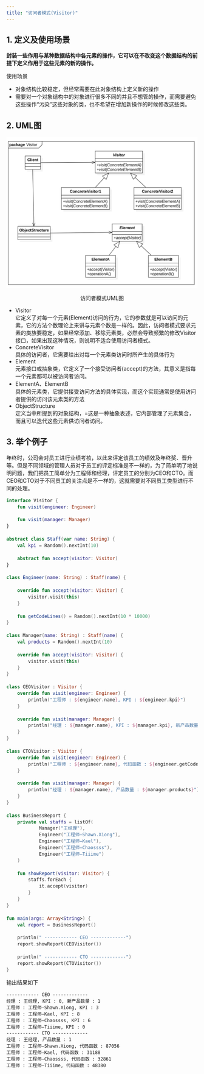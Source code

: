 ```yaml
---
title: "访问者模式(Visitor)"
---
```


## 1. 定义及使用场景

**封装一些作用与某种数据结构中各元素的操作，它可以在不改变这个数据结构的前提下定义作用于这些元素的新的操作。**

使用场景

- 对象结构比较稳定，但经常需要在此对象结构上定义新的操作
- 需要对一个对象结构中的对象进行很多不同的并且不想管的操作，而需要避免这些操作“污染”这些对象的类，也不希望在增加新操作的时候修改这些类。

## 2. UML图

![访问者模式UML图](/assets/images/design-pattern/visitor.png)  
<center>访问者模式UML图</center>

- Visitor  
  它定义了对每一个元素(Element)访问的行为，它的参数就是可以访问的元素，它的方法个数理论上来讲与元素个数是一样的。因此，访问者模式要求元素的类族要稳定，如果经常添加、移除元素类，必然会导致频繁的修改Visitor接口，如果出现这种情况，则说明不适合使用访问者模式。
- ConcreteVisitor  
  具体的访问者，它需要给出对每一个元素类访问时所产生的具体行为
- Element  
  元素接口或抽象类，它定义了一个接受访问者(accept)的方法，其意义是指每一个元素都可以被访问者访问。
- ElementA、ElementB  
  具体的元素类，它提供接受访问方法的具体实现，而这个实现通常是使用访问者提供的访问该元素类的方法
- ObjectStructure  
  定义当中所提到的对象结构，=这是一种抽象表述，它内部管理了元素集合，而且可以迭代这些元素供访问者访问。

## 3. 举个例子
年终时，公司会对员工进行业绩考核，以此来评定该员工的绩效及年终奖、晋升等。但是不同领域的管理人员对于员工的评定标准是不一样的，为了简单明了地说明问题，我们把员工简单分为工程师和经理，评定员工的分别为CEO和CTO。而CEO和CTO对于不同员工的关注点是不一样的，这就需要对不同员工类型进行不同的处理。

```kotlin
interface Visitor {
    fun visit(engineer: Engineer)

    fun visit(manager: Manager)
}

abstract class Staff(var name: String) {
    val kpi = Random().nextInt(10)

    abstract fun accept(visitor: Visitor)
}

class Engineer(name: String) : Staff(name) {

    override fun accept(visitor: Visitor) {
        visitor.visit(this)
    }

    fun getCodeLines() = Random().nextInt(10 * 10000)
}

class Manager(name: String) : Staff(name) {
    val products = Random().nextInt(10)

    override fun accept(visitor: Visitor) {
        visitor.visit(this)
    }
}

class CEOVisitor : Visitor {
    override fun visit(engineer: Engineer) {
        println("工程师 : ${engineer.name}, KPI : ${engineer.kpi}")
    }

    override fun visit(manager: Manager) {
        println("经理 : ${manager.name}, KPI : ${manager.kpi}, 新产品数量 : ${manager.products}")
    }
}

class CTOVisitor : Visitor {
    override fun visit(engineer: Engineer) {
        println("工程师 : ${engineer.name}, 代码函数 : ${engineer.getCodeLines()}")
    }

    override fun visit(manager: Manager) {
        println("经理 : ${manager.name}, 产品数量 : ${manager.products}")
    }
}

class BusinessReport {
    private val staffs = listOf(
            Manager("王经理"),
            Engineer("工程师—Shawn.Xiong"),
            Engineer("工程师—Kael"),
            Engineer("工程师—Chaossss"),
            Engineer("工程师—Tiiime")
    )

    fun showReport(visitor: Visitor) {
        staffs.forEach {
            it.accept(visitor)
        }
    }
}

fun main(args: Array<String>) {
    val report = BusinessReport()

    println(" ------------ CEO -------------")
    report.showReport(CEOVisitor())

    println(" ------------ CTO -------------")
    report.showReport(CTOVisitor())
}
```

输出结果如下
```text
------------ CEO -------------
经理 : 王经理, KPI : 0, 新产品数量 : 1
工程师 : 工程师—Shawn.Xiong, KPI : 3
工程师 : 工程师—Kael, KPI : 8
工程师 : 工程师—Chaossss, KPI : 6
工程师 : 工程师—Tiiime, KPI : 0
------------ CTO -------------
经理 : 王经理, 产品数量 : 1
工程师 : 工程师—Shawn.Xiong, 代码函数 : 87056
工程师 : 工程师—Kael, 代码函数 : 31188
工程师 : 工程师—Chaossss, 代码函数 : 32861
工程师 : 工程师—Tiiime, 代码函数 : 48380
```
